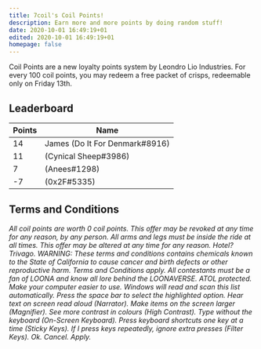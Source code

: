 ```yaml
---
title: 7coil's Coil Points!
description: Earn more and more points by doing random stuff!
date: 2020-10-01 16:49:19+01
edited: 2020-10-01 16:49:19+01
homepage: false
---
```


Coil Points are a new loyalty points system by Leondro Lio Industries.
For every 100 coil points, you may redeem a free packet of crisps, redeemable only on Friday 13th.

## Leaderboard

Points | Name
------ | ----------------
14     | James (Do It For Denmark#8916)
11     | (Cynical Sheep#3986)
7      | (Anees#1298)
-7     | (0x2F#5335)

## Terms and Conditions

_All coil points are worth 0 coil points._
_This offer may be revoked at any time for any reason, by any person._
_All arms and legs must be inside the ride at all times._
_This offer may be altered at any time for any reason._
_Hotel? Trivago._
_WARNING: These terms and conditions contains chemicals known to the State of California to cause cancer and birth defects or other reproductive harm._
_Terms and Conditions apply._
_All contestants must be a fan of LOONA and know all lore behind the LOONAVERSE._
_ATOL protected._
_Make your computer easier to use._
_Windows will read and scan this list automatically._
_Press the space bar to select the highlighted option._
_Hear text on screen read aloud (Narrator)._
_Make items on the screen larger (Magnifier)._
_See more contrast in colours (High Contrast)._
_Type without the keyboard (On-Screen Keyboard)._
_Press keyboard shortcuts one key at a time (Sticky Keys)._
_If I press keys repeatedly, ignore extra presses (Filter Keys)._
_Ok._
_Cancel._
_Apply._
